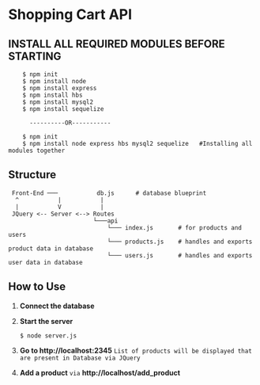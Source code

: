 # Shopping Cart API


## INSTALL ALL REQUIRED MODULES BEFORE STARTING

``` shell
    $ npm init
    $ npm install node
    $ npm install express
    $ npm install hbs
    $ npm install mysql2
    $ npm install sequelize
```
          ----------OR-----------

```shell
    $ npm init
    $ npm install node express hbs mysql2 sequelize   #Installing all modules together
```

## Structure

``` shell
 Front-End ───           db.js      # database blueprint
  ^           |           |
  |           V           |
 JQuery <-- Server <--> Routes
                        └───api
                            └─── index.js       # for products and users
                            └─── products.js    # handles and exports product data in database
                            └─── users.js       # handles and exports user data in database 
```

## How to Use

1. **Connect the database**

2. **Start the server** 
    ```shell
    $ node server.js
    ```
3. **Go to http://localhost:2345** `List of products will be displayed that are present in Database via JQuery`

4. **Add a product** `via` **http://localhost/add_product**
